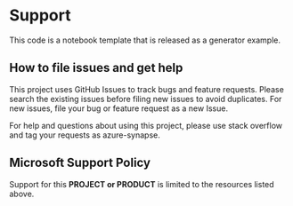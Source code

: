 # Support

This code is a notebook template that is released as a generator example.

## How to file issues and get help  

This project uses GitHub Issues to track bugs and feature requests. Please search the existing 
issues before filing new issues to avoid duplicates.  For new issues, file your bug or 
feature request as a new Issue.

For help and questions about using this project, please use stack overflow and tag your requests as azure-synapse.

## Microsoft Support Policy  

Support for this **PROJECT or PRODUCT** is limited to the resources listed above.
